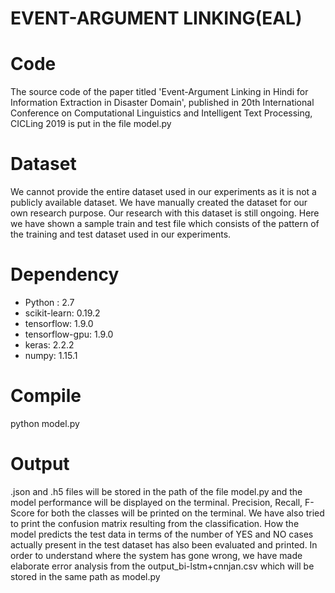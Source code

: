 # EVENT-ARGUMENT LINKING(EAL)


# Code
The source code of the paper titled 'Event-Argument Linking in Hindi for Information Extraction in Disaster Domain', published in 20th International Conference on Computational Linguistics and Intelligent Text Processing, CICLing 2019 is put in the file model.py 

# Dataset
We cannot provide the entire dataset used in our experiments as it is not a publicly available dataset. We have manually created the dataset for our own research purpose. Our research with this dataset is still ongoing. Here we have shown a sample train and test file which consists of the pattern of the training and test dataset used in our experiments.

# Dependency
* Python : 2.7
* scikit-learn: 0.19.2
* tensorflow: 1.9.0
* tensorflow-gpu: 1.9.0
* keras: 2.2.2
* numpy: 1.15.1

# Compile
python model.py

# Output
.json and .h5 files will be stored in the path of the file model.py and the model performance will be displayed on the terminal. Precision, Recall, F-Score for both the classes will be printed on the terminal. We have also tried to print the confusion matrix resulting from the classification. How the model predicts the test data in terms of the number of YES and NO cases actually present in the test dataset has also been evaluated and printed.
In order to understand where the system has gone wrong, we have made elaborate error analysis from the output_bi-lstm+cnnjan.csv which will be stored in the same path as model.py 

